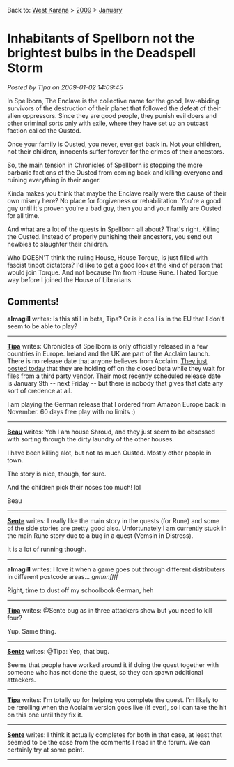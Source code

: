 Back to: [West Karana](/posts/westkarana.md) > [2009](/posts/2009/westkarana.md) > [January](./westkarana.md)
# Inhabitants of Spellborn not the brightest bulbs in the Deadspell Storm

*Posted by Tipa on 2009-01-02 14:09:45*

In Spellborn, The Enclave is the collective name for the good, law-abiding survivors of the destruction of their planet that followed the defeat of their alien oppressors. Since they are good people, they punish evil doers and other criminal sorts only with exile, where they have set up an outcast faction called the Ousted.

Once your family is Ousted, you never, ever get back in. Not your children, not their children, innocents suffer forever for the crimes of their ancestors.

So, the main tension in Chronicles of Spellborn is stopping the more barbaric factions of the Ousted from coming back and killing everyone and ruining everything in their anger.

Kinda makes you think that maybe the Enclave really were the cause of their own misery here? No place for forgiveness or rehabilitation. You're a good guy until it's proven you're a bad guy, then you and your family are Ousted for all time.

And what are a lot of the quests in Spellborn all about? That's right. Killing the Ousted. Instead of properly punishing their ancestors, you send out newbies to slaughter their children.

Who DOESN'T think the ruling House, House Torque, is just filled with fascist tinpot dictators? I'd like to get a good look at the kind of person that would join Torque. And not because I'm from House Rune. I hated Torque way before I joined the House of Librarians.

## Comments!

**almagill** writes: Is this still in beta, Tipa? Or is it cos I is in the EU that I don't seem to be able to play?

---

**[Tipa](https://chasingdings.com)** writes: Chronicles of Spellborn is only officially released in a few countries in Europe. Ireland and the UK are part of the Acclaim launch. There is no release date that anyone believes from Acclaim. [They just posted today](http://phpbb.acclaim.com/spellborn/viewtopic.php?t=546) that they are holding off on the closed beta while they wait for files from a third party vendor. Their most recently scheduled release date is January 9th -- next Friday -- but there is nobody that gives that date any sort of credence at all.

I am playing the German release that I ordered from Amazon Europe back in November. 60 days free play with no limits :)

---

**[Beau](http://www.mmocam.com)** writes: Yeh I am house Shroud, and they just seem to be obsessed with sorting through the dirty laundry of the other houses. 
 
 I have been killing alot, but not as much Ousted. Mostly other people in town.

 The story is nice, though, for sure.
 
 And the children pick their noses too much! lol

 Beau

---

**[Sente](http://adingworld.wordpress.com)** writes: I really like the main story in the quests (for Rune) and some of the side stories are pretty good also. Unfortunately I am currently stuck in the main Rune story due to a bug in a quest (Vemsin in Distress).

It is a lot of running though.

---

**almagill** writes: I love it when a game goes out through different distributers in different postcode areas... *gnnnnffff*

Right, time to dust off my schoolbook German, heh

---

**[Tipa](https://chasingdings.com)** writes: @Sente bug as in three attackers show but you need to kill four?

Yup. Same thing.

---

**[Sente](http://adingworld.wordpress.com)** writes: @Tipa: Yep, that bug.

Seems that people have worked around it if doing the quest together with someone who has not done the quest, so they can spawn additional attackers.

---

**[Tipa](https://chasingdings.com)** writes: I'm totally up for helping you complete the quest. I'm likely to be rerolling when the Acclaim version goes live (if ever), so I can take the hit on this one until they fix it.

---

**[Sente](http://adingworld.wordpress.com)** writes: I think it actually completes for both in that case, at least that seemed to be the case from the comments I read in the forum. We can certainly try at some point.

---

